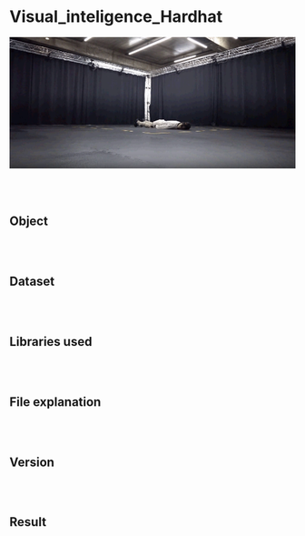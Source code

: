 # Visual_inteligence_Hardhat

<img src=img/hardhat_img.png>

<br /><br /> 
## Object

<br /><br /> 
## Dataset


<br /><br /> 
## Libraries used


<br /><br /> 
## File explanation

<br /><br /> 
## Version

<br /><br /> 
## Result


